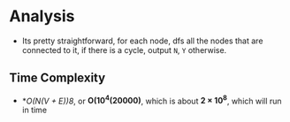 # Analysis
- Its pretty straightforward, for each node, dfs all the nodes that are connected to it, if there is a cycle, output `N`, `Y` otherwise.

## Time Complexity
- **O(N(V + E))8*, or **O(10<sup>4</sup>(20000)**, which is about **2 &times; 10<sup>8</sup>**, which will run in time
